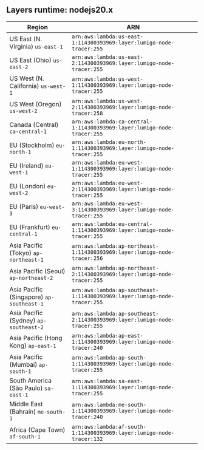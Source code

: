 Layers runtime: nodejs20.x
----
| Region | ARN |
| --- | --- |
|US East (N. Virginia)  `us-east-1`|`arn:aws:lambda:us-east-1:114300393969:layer:lumigo-node-tracer:255`|
|US East (Ohio)  `us-east-2`|`arn:aws:lambda:us-east-2:114300393969:layer:lumigo-node-tracer:255`|
|US West (N. California)  `us-west-1`|`arn:aws:lambda:us-west-1:114300393969:layer:lumigo-node-tracer:255`|
|US West (Oregon)  `us-west-2`|`arn:aws:lambda:us-west-2:114300393969:layer:lumigo-node-tracer:258`|
|Canada (Central)  `ca-central-1`|`arn:aws:lambda:ca-central-1:114300393969:layer:lumigo-node-tracer:255`|
|EU (Stockholm)  `eu-north-1`|`arn:aws:lambda:eu-north-1:114300393969:layer:lumigo-node-tracer:255`|
|EU (Ireland)  `eu-west-1`|`arn:aws:lambda:eu-west-1:114300393969:layer:lumigo-node-tracer:255`|
|EU (London)  `eu-west-2`|`arn:aws:lambda:eu-west-2:114300393969:layer:lumigo-node-tracer:255`|
|EU (Paris)  `eu-west-3`|`arn:aws:lambda:eu-west-3:114300393969:layer:lumigo-node-tracer:255`|
|EU (Frankfurt)  `eu-central-1`|`arn:aws:lambda:eu-central-1:114300393969:layer:lumigo-node-tracer:255`|
|Asia Pacific (Tokyo)  `ap-northeast-1`|`arn:aws:lambda:ap-northeast-1:114300393969:layer:lumigo-node-tracer:256`|
|Asia Pacific (Seoul)  `ap-northeast-2`|`arn:aws:lambda:ap-northeast-2:114300393969:layer:lumigo-node-tracer:255`|
|Asia Pacific (Singapore)  `ap-southeast-1`|`arn:aws:lambda:ap-southeast-1:114300393969:layer:lumigo-node-tracer:255`|
|Asia Pacific (Sydney)  `ap-southeast-2`|`arn:aws:lambda:ap-southeast-2:114300393969:layer:lumigo-node-tracer:255`|
|Asia Pacific (Hong Kong)  `ap-east-1`|`arn:aws:lambda:ap-east-1:114300393969:layer:lumigo-node-tracer:240`|
|Asia Pacific (Mumbai)  `ap-south-1`|`arn:aws:lambda:ap-south-1:114300393969:layer:lumigo-node-tracer:255`|
|South America (São Paulo)  `sa-east-1`|`arn:aws:lambda:sa-east-1:114300393969:layer:lumigo-node-tracer:255`|
|Middle East (Bahrain)  `me-south-1`|`arn:aws:lambda:me-south-1:114300393969:layer:lumigo-node-tracer:240`|
|Africa (Cape Town)  `af-south-1`|`arn:aws:lambda:af-south-1:114300393969:layer:lumigo-node-tracer:132`|
